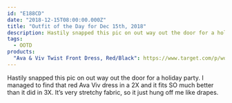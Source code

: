 ```yaml
---
id: "E188CD"
date: "2018-12-15T08:00:00.000Z"
title: "Outfit of the Day for Dec 15th, 2018"
description: Hastily snapped this pic on out way out the door for a holiday party.
tags:
  - OOTD
products:
  "Ava & Viv Twist Front Dress, Red/Black": https://www.target.com/p/women-s-plus-size-twist-front-dress-ava-viv-153-red-black/-/A-53918329
---
```

Hastily snapped this pic on out way out the door for a holiday party. I managed to find that red Ava Viv dress in a 2X and it fits SO much better than it did in 3X. It’s very stretchy fabric, so it just hung off me like drapes.
